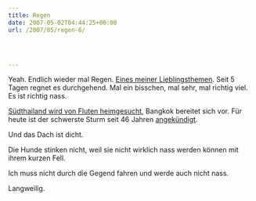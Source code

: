 ```yaml
---
title: Regen
date: 2007-05-02T04:44:25+00:00
url: /2007/05/regen-6/




---
```

Yeah. Endlich wieder mal Regen. [Eines meiner Lieblingsthemen][1]. Seit 5 Tagen regnet es durchgehend. Mal ein bisschen, mal sehr, mal richtig viel. Es ist richtig nass.

[Südthailand wird von Fluten heimgesucht][2], Bangkok bereitet sich vor. Für heute ist der schwerste Sturm seit 46 Jahren [angekündigt][3].

Und das Dach ist dicht.

Die Hunde stinken nicht, weil sie nicht wirklich nass werden können mit ihrem kurzen Fell.

Ich muss nicht durch die Gegend fahren und werde auch nicht nass.

Langweilig.

 [1]: http://die.schreibbloga.de/suchen/?q=regen
 [2]: http://etna.mcot.net/query.php?nid=29195
 [3]: http://www.nationmultimedia.com/2007/05/02/national/national_30033171.php

